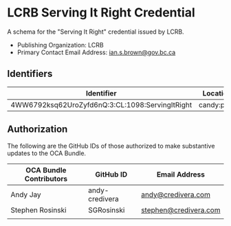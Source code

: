 # LCRB Serving It Right Credential

A schema for the "Serving It Right" credential issued by LCRB.

- Publishing Organization: LCRB
- Primary Contact Email Address: ian.s.brown@gov.bc.ca

## Identifiers

| Identifier                                      | Location   | Watermark | URL                                                   |
| ----------------------------------------------- | ---------- | --------- | ----------------------------------------------------- |
| 4WW6792ksq62UroZyfd6nQ:3:CL:1098:ServingItRight | candy:prod |           | https://candyscan.idlab.org/tx/CANDY_PROD/domain/1104 |

## Authorization

The following are the GitHub IDs of those authorized to make substantive updates to the OCA Bundle.

| OCA Bundle Contributors | GitHub ID  | Email Address            |
| ----------------------- | ---------- | ------------------------ |
| Andy Jay                | andy-credivera | andy@credivera.com       |
| Stephen Rosinski        | SGRosinski | stephen@credivera.com    |
|                         |            |                          |
